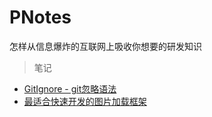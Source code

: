 # PNotes
怎样从信息爆炸的互联网上吸收你想要的研发知识

> 笔记

- [GitIgnore - git忽略语法](https://github.com/zwping/PNotes/blob/master/gitignore.md)
- [最适合快速开发的图片加载框架](https://github.com/zwping/PNotes/blob/master/AndroidNotes/imageloader/imageLoader.md)